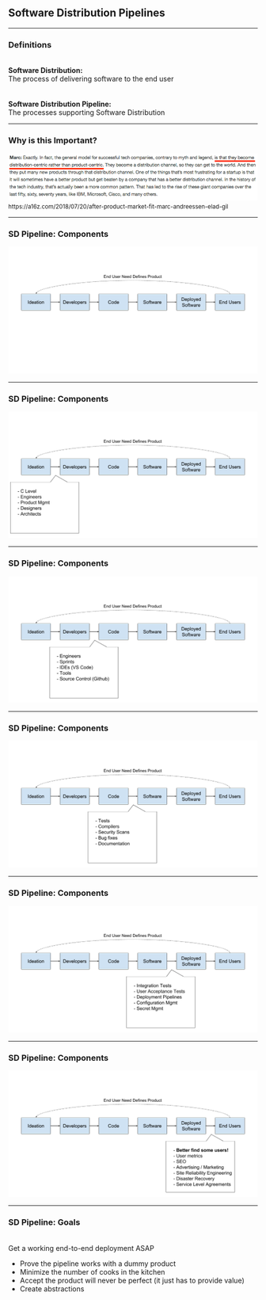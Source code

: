 <!-- .slide: data-background="img/background-lightgreen-orig.jpg" -->

## Software Distribution Pipelines

---
<!-- .slide: data-background="img/background-lightgreen-orig.jpg" -->

### Definitions

<div class="fragment">
  <br/>
  <b>Software Distribution:</b><br/>
  The process of delivering software to the end user
</div>

<div class="fragment">
  <br/><br/>
  <b>Software Distribution Pipeline:</b><br/>
  The processes supporting Software Distribution
</div>

---
<!-- .slide: data-background="img/background-lightgreen-orig.jpg" -->

### Why is this Important?

<div class="fragment">
  <img src="./img/andreessen-quote.png" style="background-color:white"/>
  <small>https://a16z.com/2018/07/20/after-product-market-fit-marc-andreessen-elad-gil</small>
</div>

---
<!-- .slide: data-background="img/background-lightgreen-orig.jpg" data-transition="slide-in none" -->

### SD Pipeline: Components

<img src="./img/software-distribution-pipeline-diagram-0.png" style="background-color:white"/> <!-- .element: class="fragment" -->

---
<!-- .slide: data-background="img/background-lightgreen-orig.jpg" data-transition="none" -->

### SD Pipeline: Components

<img src="./img/software-distribution-pipeline-diagram-1.png" style="background-color:white"/>

---
<!-- .slide: data-background="img/background-lightgreen-orig.jpg" data-transition="none" -->

### SD Pipeline: Components

<img src="./img/software-distribution-pipeline-diagram-2.png" style="background-color:white"/>

---
<!-- .slide: data-background="img/background-lightgreen-orig.jpg" data-transition="none" -->

### SD Pipeline: Components

<img src="./img/software-distribution-pipeline-diagram-3.png" style="background-color:white"/>

---
<!-- .slide: data-background="img/background-lightgreen-orig.jpg" data-transition="none" -->

### SD Pipeline: Components

<img src="./img/software-distribution-pipeline-diagram-4.png" style="background-color:white"/>

---
<!-- .slide: data-background="img/background-lightgreen-orig.jpg" data-transition="none" -->

### SD Pipeline: Components

<img src="./img/software-distribution-pipeline-diagram-5.png" style="background-color:white"/>

---
<!-- .slide: data-background="img/background-lightgreen-orig.jpg" -->

### SD Pipeline: Goals

<br/>
Get a working end-to-end deployment ASAP

- Prove the pipeline works with a dummy product <!-- .element: class="fragment" -->
- Minimize the number of cooks in the kitchen   <!-- .element: class="fragment" -->
- Accept the product will never be perfect (it just has to provide value) <!-- .element: class="fragment" -->
- Create abstractions <!-- .element: class="fragment" -->
